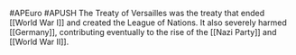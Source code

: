 #APEuro #APUSH 
The Treaty of Versailles was the treaty that ended [[World War I]] and created the League of Nations. It also severely harmed [[Germany]], contributing eventually to the rise of the [[Nazi Party]] and [[World War II]].